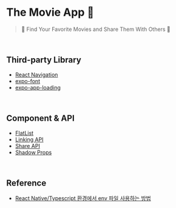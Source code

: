 # The Movie App 🎥

> 🔎 Find Your Favorite Movies and Share Them With Others 💖

<br/>

## Third-party Library

- [React Navigation](https://reactnavigation.org/)
- [expo-font](https://docs.expo.dev/versions/latest/sdk/font/)
- [expo-app-loading](https://docs.expo.dev/versions/latest/sdk/app-loading/)


<br/>

## Component & API

- [FlatList](https://reactnative.dev/docs/flatlist)
- [Linking API](https://reactnative.dev/docs/linking)
- [Share API](https://reactnative.dev/docs/share)
- [Shadow Props](https://reactnative.dev/docs/shadow-props)

<br/>

## Reference

- [React Native/Typescript 환경에서 env 파일 사용하는 방법](https://joonfluence.tistory.com/630)
